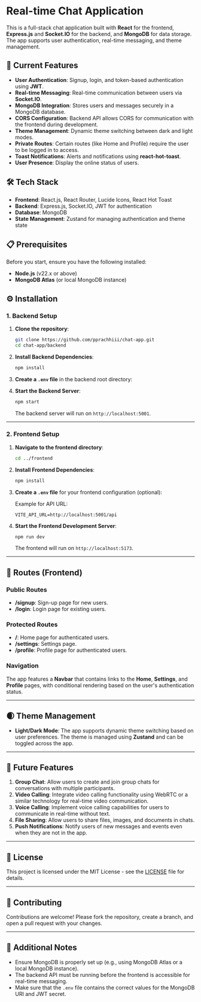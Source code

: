 # Real-time Chat Application

This is a full-stack chat application built with **React** for the frontend, **Express.js** and **Socket.IO** for the backend, and **MongoDB** for data storage. The app supports user authentication, real-time messaging, and theme management.

## 🔑 Current Features

- **User Authentication**: Signup, login, and token-based authentication using **JWT**.
- **Real-time Messaging**: Real-time communication between users via **Socket.IO**.
- **MongoDB Integration**: Stores users and messages securely in a MongoDB database.
- **CORS Configuration**: Backend API allows CORS for communication with the frontend during development.
- **Theme Management**: Dynamic theme switching between dark and light modes.
- **Private Routes**: Certain routes (like Home and Profile) require the user to be logged in to access.
- **Toast Notifications**: Alerts and notifications using **react-hot-toast**.
- **User Presence**: Display the online status of users.

## 🛠 Tech Stack

- **Frontend**: React.js, React Router, Lucide Icons, React Hot Toast
- **Backend**: Express.js, Socket.IO, JWT for authentication
- **Database**: MongoDB
- **State Management**: Zustand for managing authentication and theme state

## 📋 Prerequisites

Before you start, ensure you have the following installed:

- **Node.js** (v22.x or above)
- **MongoDB Atlas** (or local MongoDB instance)

## ⚙️ Installation

### 1. Backend Setup

1. **Clone the repository**:

   ```bash
   git clone https://github.com/pprachhiii/chat-app.git
   cd chat-app/backend
   ```

2. **Install Backend Dependencies**:

   ```bash
   npm install
   ```

3. **Create a `.env` file** in the backend root directory:

4. **Start the Backend Server**:

   ```bash
   npm start
   ```

   The backend server will run on `http://localhost:5001`.

---

### 2. Frontend Setup

1. **Navigate to the frontend directory**:

   ```bash
   cd ../frontend
   ```

2. **Install Frontend Dependencies**:

   ```bash
   npm install
   ```

3. **Create a `.env` file** for your frontend configuration (optional):

   Example for API URL:

   ```env
   VITE_API_URL=http://localhost:5001/api
   ```

4. **Start the Frontend Development Server**:

   ```bash
   npm run dev
   ```

   The frontend will run on `http://localhost:5173`.

---

## 🚪 Routes (Frontend)

### Public Routes

- **/signup**: Sign-up page for new users.
- **/login**: Login page for existing users.

### Protected Routes

- **/**: Home page for authenticated users.
- **/settings**: Settings page.
- **/profile**: Profile page for authenticated users.

### Navigation

The app features a **Navbar** that contains links to the **Home**, **Settings**, and **Profile** pages, with conditional rendering based on the user's authentication status.

---

## 🌒 Theme Management

- **Light/Dark Mode**: The app supports dynamic theme switching based on user preferences. The theme is managed using **Zustand** and can be toggled across the app.

---

## 🚀 Future Features

1. **Group Chat**: Allow users to create and join group chats for conversations with multiple participants.
2. **Video Calling**: Integrate video calling functionality using WebRTC or a similar technology for real-time video communication.
3. **Voice Calling**: Implement voice calling capabilities for users to communicate in real-time without text.
4. **File Sharing**: Allow users to share files, images, and documents in chats.
5. **Push Notifications**: Notify users of new messages and events even when they are not in the app.

---

## 📝 License

This project is licensed under the MIT License - see the [LICENSE](LICENSE) file for details.

---

## 🤝 Contributing

Contributions are welcome! Please fork the repository, create a branch, and open a pull request with your changes.

---

## 📌 Additional Notes

- Ensure MongoDB is properly set up (e.g., using MongoDB Atlas or a local MongoDB instance).
- The backend API must be running before the frontend is accessible for real-time messaging.
- Make sure that the `.env` file contains the correct values for the MongoDB URI and JWT secret.
